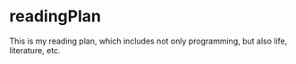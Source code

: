# readingPlan
This is my reading plan, which includes not only programming, but also life, literature, etc.
